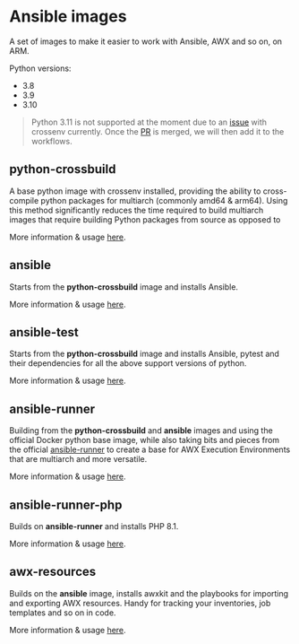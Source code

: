 # Ansible images
A set of images to make it easier to work with Ansible, AWX and so on, on ARM.

Python versions:
  - 3.8
  - 3.9
  - 3.10

> Python 3.11 is not supported at the moment due to an [issue](https://github.com/benfogle/crossenv/issues/103) with crossenv currently.
> Once the [PR](https://github.com/benfogle/crossenv/pull/104) is merged, we will then add it to the workflows.

## python-crossbuild
A base python image with crossenv installed, providing the ability to
cross-compile python packages for multiarch (commonly amd64 & arm64).
Using this method significantly reduces the time required to build multiarch
images that require building Python packages from source as opposed to

More information & usage [here](python-crossbuild).

## ansible
Starts from the **python-crossbuild** image and installs Ansible.

More information & usage [here](ansible).

## ansible-test
Starts from the **python-crossbuild** image and installs Ansible, pytest and
their dependencies for all the above support versions of python.

More information & usage [here](ansible-test).

## ansible-runner
Building from the **python-crossbuild** and **ansible** images and using the
official Docker python base image, while also taking bits and pieces from the
official [ansible-runner](quay.io/ansible/ansible-runner) to create a base for
AWX Execution Environments that are multiarch and more versatile.

More information & usage [here](ansible-runner).

## ansible-runner-php
Builds on **ansible-runner** and installs PHP 8.1.

More information & usage [here](ansible-runner-php).

## awx-resources
Builds on the **ansible** image, installs awxkit and the playbooks for importing
and exporting AWX resources. Handy for tracking your inventories, job templates
and so on in code.

More information & usage [here](awx-resources).
